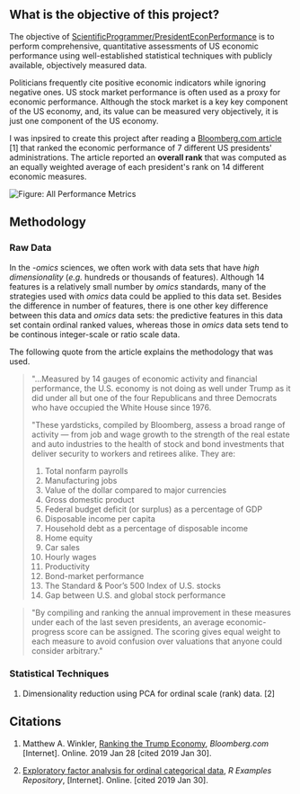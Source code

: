 ## What is the objective of this project?

The objective of [ScientificProgrammer/PresidentEconPerformance](https://github.com/ScientificProgrammer/PresidentEconPerformance) is to perform comprehensive, quantitative assessments of US economic performance using well-established statistical techniques with publicly available, objectively measured data.

Politicians frequently cite positive economic indicators while ignoring negative ones. US stock market performance is often used as a proxy for economic performance. Although the stock market is a key key component of the US economy, and, its value can be measured very objectively, it is just one component of the US economy.

I was inpsired to create this project after reading a [Bloomberg.com article](https://www.bloomberg.com/opinion/articles/2019-01-28/trump-economy-lags-clinton-s-obama-s-reagan-s-and-even-carter-s) [1] that ranked the economic performance of 7 different US presidents' administrations. The article reported an **overall rank** that was computed as an equally weighted average of each president's rank on 14 different economic measures.

![Figure: All Performance Metrics](https://willitreplicate.com/github/PresidentEconPerformance/images/Fig%20-%20Trellis%20Plot%20-%20All%20Perf%20Metrics.png)

## Methodology

### Raw Data
In the *-omics* sciences, we often work with data sets that have *high dimensionality* (*e.g.* hundreds or thousands of features). Although 14 features is a relatively small number by *omics* standards, many of the strategies used with *omics* data could be applied to this data set. Besides the difference in number of features, there is one other key difference between this data and *omics* data sets: the predictive features in this data set contain ordinal ranked values, whereas those in *omics* data sets tend to be continous integer-scale or ratio scale data.   

The following quote from the article explains the methodology that was used.

> "...Measured by 14 gauges of economic activity and financial performance, the U.S. economy is not doing as well under Trump as it did under all but one of the four Republicans and three Democrats who have occupied the White House since 1976.
>
> "These yardsticks, compiled by Bloomberg, assess a broad range of activity — from job and wage growth to the strength of the real estate and auto industries to the health of stock and bond investments that deliver security to workers and retirees alike. They are:
>
> 1. Total nonfarm payrolls
> 1. Manufacturing jobs
> 1. Value of the dollar compared to major currencies
> 1. Gross domestic product
> 1. Federal budget deficit (or surplus) as a percentage of GDP
> 1. Disposable income per capita
> 1. Household debt as a percentage of disposable income
> 1. Home equity
> 1. Car sales
> 1. Hourly wages
> 1. Productivity
> 1. Bond-market performance
> 1. The Standard & Poor’s 500 Index of U.S. stocks
> 1. Gap between U.S. and global stock performance

> "By compiling and ranking the annual improvement in these measures under each of the last seven presidents, an average economic-progress score can be assigned. The scoring gives equal weight to each measure to avoid confusion over valuations that anyone could consider arbitrary."

### Statistical Techniques

1. Dimensionality reduction using PCA for ordinal scale (rank) data. [2]

## Citations
1. Matthew A. Winkler, [Ranking the Trump Economy](https://www.bloomberg.com/opinion/articles/2019-01-28/trump-economy-lags-clinton-s-obama-s-reagan-s-and-even-carter-s), *Bloomberg.com* [Internet]. Online. 2019 Jan 28 [cited 2019 Jan 30].

1. [Exploratory factor analysis for ordinal categorical data](http://dwoll.de/rexrepos/posts/multFApoly.html), *R Examples Repository*, [Internet]. Online. [cited 2019 Jan 30].